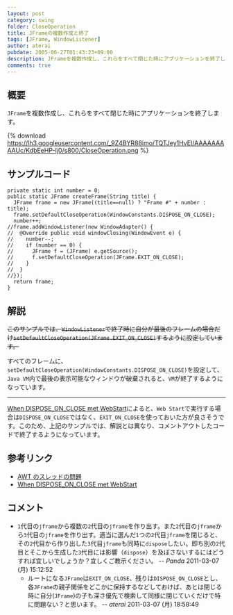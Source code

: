```yaml
---
layout: post
category: swing
folder: CloseOperation
title: JFrameの複数作成と終了
tags: [JFrame, WindowListener]
author: aterai
pubdate: 2005-06-27T01:43:23+09:00
description: JFrameを複数作成し、これらをすべて閉じた時にアプリケーションを終了します。
comments: true
---
```

## 概要
`JFrame`を複数作成し、これらをすべて閉じた時にアプリケーションを終了します。

{% download https://lh3.googleusercontent.com/_9Z4BYR88imo/TQTJey1HvEI/AAAAAAAAAUc/KdbEeHP-Ij0/s800/CloseOperation.png %}

## サンプルコード
<pre class="prettyprint"><code>private static int number = 0;
public static JFrame createFrame(String title) {
  JFrame frame = new JFrame((title==null) ? "Frame #" + number : title);
  frame.setDefaultCloseOperation(WindowConstants.DISPOSE_ON_CLOSE);
  number++;
//frame.addWindowListener(new WindowAdapter() {
//  @Override public void windowClosing(WindowEvent e) {
//    number--;
//    if (number == 0) {
//      JFrame f = (JFrame) e.getSource();
//      f.setDefaultCloseOperation(JFrame.EXIT_ON_CLOSE);
//    }
//  }
//});
  return frame;
}
</code></pre>

## 解説
~~このサンプルでは、`WindowListener`で終了時に自分が最後のフレームの場合だけ`setDefaultCloseOperation(JFrame.EXIT_ON_CLOSE)`するように設定しています。~~

すべてのフレームに、`setDefaultCloseOperation(WindowConstants.DISPOSE_ON_CLOSE)`を設定して、`Java VM`内で最後の表示可能なウィンドウが破棄されると、`VM`が終了するようになっています。

- - - -
[When DISPOSE_ON_CLOSE met WebStart](http://www.pushing-pixels.org/?p=232)によると、`Web Start`で実行する場合は`DISPOSE_ON_CLOSE`ではなく、`EXIT_ON_CLOSE`を使っておいた方が良さそうです。このため、上記のサンプルでは、解説とは異なり、コメントアウトしたコードで終了するようになっています。

## 参考リンク
- [AWT のスレッドの問題](http://docs.oracle.com/javase/jp/7/api/java/awt/doc-files/AWTThreadIssues.html)
- [When DISPOSE_ON_CLOSE met WebStart](http://www.pushing-pixels.org/?p=232)

<!-- dummy comment line for breaking list -->

## コメント
- `1`代目の`jframe`から複数の`2`代目の`jframe`を作り出す。また`2`代目の`jframe`から`3`代目の`jframe`を作り出す。適当に選んだ`1`つの`2`代目`jframe`を閉じると、その`2`代目から作り出した`3`代目`jframe`も同時に`dispose`したい。即ち別の`2`代目とそこから生成した`3`代目には影響（`dispose`）を及ぼさないするにはどうすれば宜しいでしょうか？宜しくご教示ください。 -- *Panda* 2011-03-07 (月) 15:12:52
    - ルートになる`JFrame`は`EXIT_ON_CLOSE`、残りは`DISPOSE_ON_CLOSE`とし、各`JFrame`の親子関係をどこかに保持するなどしておけば、あとは閉じる時に自分(`JFrame`)の子も深さ優先で検索して同様に閉じていくだけで特に問題ない？と思います。   -- *aterai* 2011-03-07 (月) 18:58:49

<!-- dummy comment line for breaking list -->
